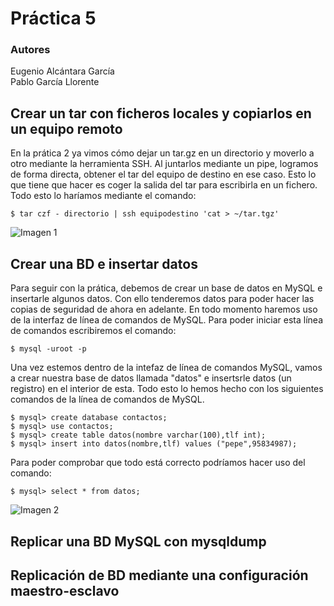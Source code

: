 # Práctica 5
### Autores
Eugenio Alcántara García  
Pablo García Llorente

## Crear un tar con ficheros locales y copiarlos en un equipo remoto
En la prática 2 ya vimos cómo dejar un tar.gz en un directorio y moverlo a otro mediante la herramienta SSH. Al juntarlos mediante un pipe, logramos de forma directa, obtener el tar del equipo de destino en ese caso. Esto lo que tiene que hacer es coger la salida del tar para escribirla en un fichero. Todo esto lo haríamos mediante el comando: 

    $ tar czf - directorio | ssh equipodestino 'cat > ~/tar.tgz'
    
![Imagen 1](./imagenes/imagen_1.PNG)    

## Crear una BD e insertar datos
Para seguir con la prática, debemos de crear un base de datos en MySQL e insertarle algunos datos. Con ello tenderemos datos para poder hacer las copias de seguridad de ahora en adelante. En todo momento haremos uso de la interfaz de línea de comandos de MySQL. Para poder iniciar esta línea de comandos escribiremos el comando:

    $ mysql -uroot -p
    
Una vez estemos dentro de la intefaz de línea de comandos MySQL, vamos a crear nuestra base de datos llamada "datos" e insertsrle datos (un registro) en el interior de esta. Todo esto lo hemos hecho con los siguientes comandos de la línea de comandos de MySQL. 

    $ mysql> create database contactos;
    $ mysql> use contactos;
    $ mysql> create table datos(nombre varchar(100),tlf int);
    $ mysql> insert into datos(nombre,tlf) values ("pepe",95834987);
    
Para poder comprobar que todo está correcto podríamos hacer uso del comando:

    $ mysql> select * from datos;
    
![Imagen 2](./imagenes/imagen_2.PNG)        

## Replicar una BD MySQL con mysqldump

## Replicación de BD mediante una configuración maestro-esclavo



 


